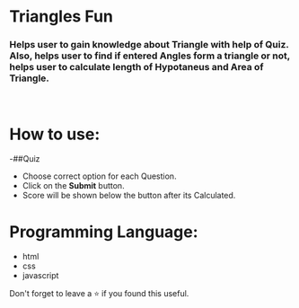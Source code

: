 # Triangles Fun
### Helps user to gain knowledge about Triangle with help of Quiz. Also, helps user to find if entered Angles form a triangle or not, helps user to calculate length of Hypotaneus and Area of Triangle.
<br/>

# How to use:
 -##Quiz
 - Choose correct option for each Question.
 - Click on the **Submit** button.
 - Score will be shown below the button after its Calculated.

# Programming Language:
 - html
 - css 
 - javascript 

Don't forget to leave a ⭐ if you found this useful.
